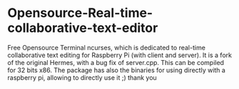 # Opensource-Real-time-collaborative-text-editor
Free Opensource Terminal ncurses, which is dedicated to real-time collaborative text editing for Raspberry Pi (with client and server). It is a fork of the original Hermes, with a bug fix of server.cpp. This can be compiled for 32 bits x86. The package has also the binaries for using directly with a raspberry pi, allowing to directly use it ;) thank you 

